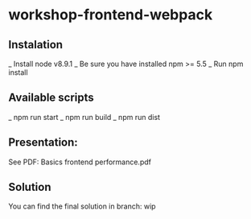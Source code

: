 # workshop-frontend-webpack


## Instalation
_ Install node v8.9.1
_ Be sure you have installed npm >= 5.5
_ Run npm install

## Available scripts
_ npm run start
_ npm run build
_ npm run dist

## Presentation:
See PDF: Basics frontend performance.pdf

## Solution
You can find the final solution in branch: wip